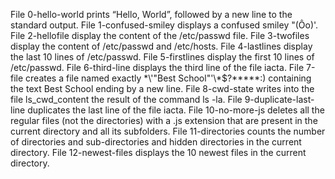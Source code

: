 File 0-hello-world prints “Hello, World”, followed by a new line to the standard output.
File 1-confused-smiley displays a confused smiley "(Ôo)'.
File 2-hellofile display the content of the /etc/passwd file.
File 3-twofiles display the content of /etc/passwd and /etc/hosts.
File 4-lastlines display the last 10 lines of /etc/passwd.
File 5-firstlines display the first 10 lines of /etc/passwd.
File 6-third-line displays the third line of the file iacta.
File 7-file creates a file named exactly \*\\'"Best School"\'\\*$\?\*\*\*\*\*:) containing the text Best School ending by a new line.
File 8-cwd-state writes into the file ls_cwd_content the result of the command ls -la.
File 9-duplicate-last-line duplicates the last line of the file iacta.
File 10-no-more-js deletes all the regular files (not the directories) with a .js extension that are present in the current directory and all its subfolders.
File 11-directories counts the number of directories and sub-directories and hidden directories in the current directory.
File 12-newest-files displays the 10 newest files in the current directory.

